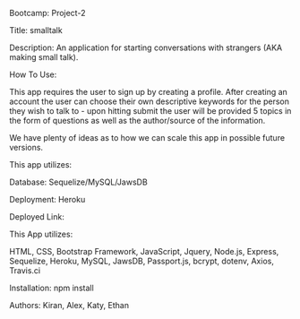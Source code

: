 Bootcamp: Project-2

Title: smalltalk

Description: An application for starting conversations with strangers (AKA making small talk). 

How To Use: 

This app requires the user to sign up by creating a profile. After creating an account the user can choose their own descriptive keywords for the person they wish to talk to - upon hitting submit the user will be provided 5 topics in the form of questions as well as the author/source of the information. 

We have plenty of ideas as to how we can scale this app in possible future versions.

This app utilizes: 

Database: Sequelize/MySQL/JawsDB

Deployment: Heroku

Deployed Link: 

This App utilizes:

HTML, CSS, Bootstrap Framework, JavaScript, Jquery, Node.js, Express, Sequelize, Heroku, MySQL, JawsDB, Passport.js, bcrypt, dotenv, Axios, Travis.ci

Installation: npm install

Authors: Kiran, Alex, Katy, Ethan

